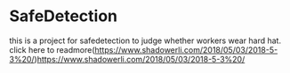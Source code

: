 # SafeDetection
this is a project for safedetection to judge whether workers wear hard hat.
click here to readmore(https://www.shadowerli.com/2018/05/03/2018-5-3%20/)<https://www.shadowerli.com/2018/05/03/2018-5-3%20/>
